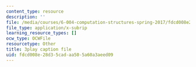 ```yaml
---
content_type: resource
description: ''
file: /media/courses/6-004-computation-structures-spring-2017/fdcd008e28d35cadaa505a60a3aeed09_y5gPFB6uiYA.vtt
file_type: application/x-subrip
learning_resource_types: []
ocw_type: OCWFile
resourcetype: Other
title: 3play caption file
uid: fdcd008e-28d3-5cad-aa50-5a60a3aeed09
---
```

